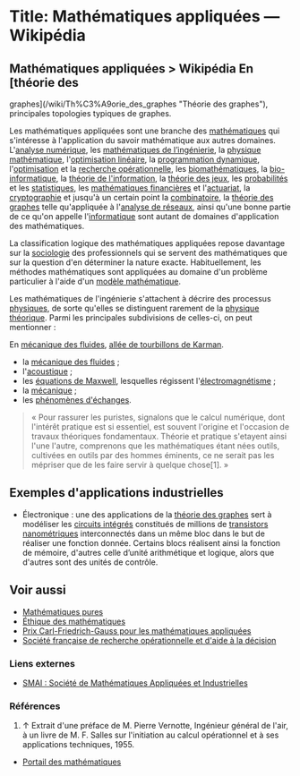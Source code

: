 # Title: Mathématiques appliquées — Wikipédia

## Mathématiques appliquées > Wikipédia [](/wiki/Fichier:Topologies_de_r%C3%A9seaux.png)En [théorie des
graphes](/wiki/Th%C3%A9orie_des_graphes "Théorie des graphes"), principales
topologies typiques de graphes.

Les mathématiques appliquées sont une branche des
[mathématiques](/wiki/Math%C3%A9matiques "Mathématiques") qui s'intéresse à
l'application du savoir mathématique aux autres domaines. L'[analyse
numérique](/wiki/Analyse_num%C3%A9rique "Analyse numérique"), les
[mathématiques de l’ingénierie](/wiki/Ing%C3%A9nierie "Ingénierie"), la
[physique mathématique](/wiki/Physique_math%C3%A9matique "Physique
mathématique"), l'[optimisation linéaire](/wiki/Optimisation_lin%C3%A9aire
"Optimisation linéaire"), la [programmation
dynamique](/wiki/Programmation_dynamique "Programmation dynamique"),
l'[optimisation](/wiki/Optimisation_\(math%C3%A9matiques\) "Optimisation
\(mathématiques\)") et la [recherche
opérationnelle](/wiki/Recherche_op%C3%A9rationnelle "Recherche
opérationnelle"), les [biomathématiques](/wiki/Biomath%C3%A9matique
"Biomathématique"), la [bio-informatique](/wiki/Bio-informatique "Bio-
informatique"), la [théorie de
l'information](/wiki/Th%C3%A9orie_de_l%27information "Théorie de
l'information"), la [théorie des jeux](/wiki/Th%C3%A9orie_des_jeux "Théorie
des jeux"), les [probabilités](/wiki/Th%C3%A9orie_des_probabilit%C3%A9s
"Théorie des probabilités") et les [statistiques](/wiki/Statistique
"Statistique"), les [mathématiques
financières](/wiki/Math%C3%A9matiques_financi%C3%A8res "Mathématiques
financières") et l'[actuariat](/wiki/Actuariat "Actuariat"), la
[cryptographie](/wiki/Cryptographie "Cryptographie") et jusqu'à un certain
point la [combinatoire](/wiki/Combinatoire "Combinatoire"), la [théorie des
graphes](/wiki/Th%C3%A9orie_des_graphes "Théorie des graphes") telle
qu'appliquée à l'[analyse de réseaux](/wiki/Th%C3%A9orie_des_r%C3%A9seaux
"Théorie des réseaux"), ainsi qu'une bonne partie de ce qu'on appelle
l'[informatique](/wiki/Informatique "Informatique") sont autant de domaines
d'application des mathématiques.

La classification logique des mathématiques appliquées repose davantage sur la
[sociologie](/wiki/Sociologie "Sociologie") des professionnels qui se servent
des mathématiques que sur la question d'en déterminer la nature exacte.
Habituellement, les méthodes mathématiques sont appliquées au domaine d'un
problème particulier à l'aide d'un [modèle
mathématique](/wiki/Mod%C3%A8le_math%C3%A9matique "Modèle mathématique").

Les mathématiques de l'ingénierie s'attachent à décrire des processus
[physiques](/wiki/Physique "Physique"), de sorte qu'elles se distinguent
rarement de la [physique théorique](/wiki/Physique_th%C3%A9orique "Physique
théorique"). Parmi les principales subdivisions de celles-ci, on peut
mentionner :

[](/wiki/Fichier:Vortex-street-animation.gif)En [mécanique des
fluides](/wiki/M%C3%A9canique_des_fluides "Mécanique des fluides"), [allée de
tourbillons de Karman](/wiki/All%C3%A9e_de_tourbillons_de_Karman "Allée de
tourbillons de Karman").

  * la [mécanique des fluides](/wiki/M%C3%A9canique_des_fluides "Mécanique des fluides") ;
  * l'[acoustique](/wiki/Acoustique "Acoustique") ;
  * les [équations de Maxwell](/wiki/%C3%89quations_de_Maxwell "Équations de Maxwell"), lesquelles régissent l'[électromagnétisme](/wiki/%C3%89lectromagn%C3%A9tisme "Électromagnétisme") ;
  * la [mécanique](/wiki/M%C3%A9canique_\(science\) "Mécanique \(science\)") ;
  * les [phénomènes d'échanges](/wiki/Ph%C3%A9nom%C3%A8ne_de_transfert "Phénomène de transfert").

> « Pour rassurer les puristes, signalons que le calcul numérique, dont
> l'intérêt pratique est si essentiel, est souvent l'origine et l'occasion de
> travaux théoriques fondamentaux. Théorie et pratique s'etayent ainsi l'une
> l'autre, comprenons que les mathématiques étant nées outils, cultivées en
> outils par des hommes éminents, ce ne serait pas les mépriser que de les
> faire servir à quelque chose[1]. »

## Exemples d'applications industrielles

  * Électronique : une des applications de la [théorie des graphes](/wiki/Th%C3%A9orie_des_graphes "Théorie des graphes") sert à modéliser les [circuits intégrés](/wiki/Circuits_int%C3%A9gr%C3%A9s "Circuits intégrés") constitués de millions de [transistors](/wiki/Transistor "Transistor") [nanométriques](/wiki/Nanom%C3%A8tre "Nanomètre") interconnectés dans un même bloc dans le but de réaliser une fonction donnée. Certains blocs réalisent ainsi la fonction de mémoire, d'autres celle d’unité arithmétique et logique, alors que d'autres sont des unités de contrôle.

## Voir aussi

  * [Mathématiques pures](/wiki/Math%C3%A9matiques_pures "Mathématiques pures")
  * [Éthique des mathématiques](/wiki/%C3%89thique_des_math%C3%A9matiques "Éthique des mathématiques")
  * [Prix Carl-Friedrich-Gauss pour les mathématiques appliquées](/wiki/Prix_Carl-Friedrich-Gauss_pour_les_math%C3%A9matiques_appliqu%C3%A9es "Prix Carl-Friedrich-Gauss pour les mathématiques appliquées")
  * [Société française de recherche opérationnelle et d'aide à la décision](/wiki/Soci%C3%A9t%C3%A9_fran%C3%A7aise_de_recherche_op%C3%A9rationnelle_et_d%27aide_%C3%A0_la_d%C3%A9cision "Société française de recherche opérationnelle et d'aide à la décision")

### Liens externes

  * [SMAI : Société de Mathématiques Appliquées et Industrielles](http://smai.emath.fr/)

### Références

  1. ↑ Extrait d'une préface de M. Pierre Vernotte, Ingénieur général de l'air, à un livre de M. F. Salles sur l'initiation au calcul opérationnel et à ses applications techniques, 1955.

  * [](/wiki/Portail:Math%C3%A9matiques "Portail des mathématiques") [Portail des mathématiques](/wiki/Portail:Math%C3%A9matiques "Portail:Mathématiques")

